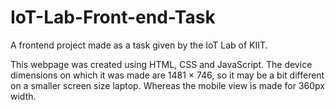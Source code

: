 # IoT-Lab-Front-end-Task
A frontend project made as a task given by the IoT Lab of KIIT.

This webpage was created using HTML, CSS and JavaScript. The device dimensions on which it was made are 1481 × 746, so it may be a bit different on a smaller screen size laptop. Whereas the mobile view is made for 360px width.
